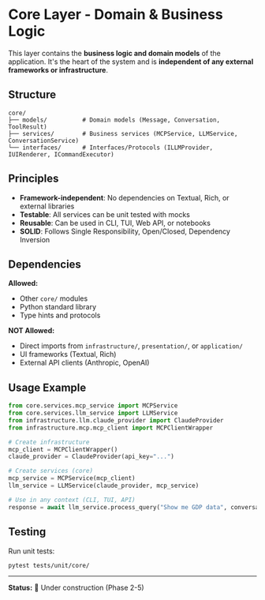 
# Core Layer - Domain & Business Logic

This layer contains the **business logic and domain models** of the application. It's the heart of the system and is **independent of any external frameworks or infrastructure**.

## Structure

```
core/
├── models/          # Domain models (Message, Conversation, ToolResult)
├── services/        # Business services (MCPService, LLMService, ConversationService)
└── interfaces/      # Interfaces/Protocols (ILLMProvider, IUIRenderer, ICommandExecutor)
```

## Principles

- **Framework-independent**: No dependencies on Textual, Rich, or external libraries
- **Testable**: All services can be unit tested with mocks
- **Reusable**: Can be used in CLI, TUI, Web API, or notebooks
- **SOLID**: Follows Single Responsibility, Open/Closed, Dependency Inversion

## Dependencies

**Allowed:**
- Other `core/` modules
- Python standard library
- Type hints and protocols

**NOT Allowed:**
- Direct imports from `infrastructure/`, `presentation/`, or `application/`
- UI frameworks (Textual, Rich)
- External API clients (Anthropic, OpenAI)

## Usage Example

```python
from core.services.mcp_service import MCPService
from core.services.llm_service import LLMService
from infrastructure.llm.claude_provider import ClaudeProvider
from infrastructure.mcp.mcp_client import MCPClientWrapper

# Create infrastructure
mcp_client = MCPClientWrapper()
claude_provider = ClaudeProvider(api_key="...")

# Create services (core)
mcp_service = MCPService(mcp_client)
llm_service = LLMService(claude_provider, mcp_service)

# Use in any context (CLI, TUI, API)
response = await llm_service.process_query("Show me GDP data", conversation)
```

## Testing

Run unit tests:
```bash
pytest tests/unit/core/
```

---

**Status:** 🚧 Under construction (Phase 2-5)
